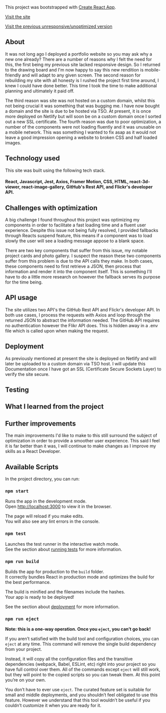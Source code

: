 This project was bootstrapped with [Create React App](https://github.com/facebook/create-react-app).

[Visit the site](https://stevenklavins.netlify.app/)

[Visit the previous unresponsive/unoptimized version](https://steven-klavins.netlify.app/)

## About 
It was not long ago I deployed a portfolio website so you may ask why a new one already? There are a number of reasons why I felt the need for this, the first being my previous site lacked responsive design. So I returned to the drawing board and I'm now happy to say this new rendition is mobile-friendly and will adapt to any given screen. The second reason for rebuilding my site with all honesty is I rushed the project first time around, I knew I could have done better. This time I took the time to make additional planning and ultimately it paid off. 

The third reason was site was not hosted on a custom domain, whilst this not being crucial it was something that was bugging me. I have now bought a domain and the site is due to be hosted via TSO. At present, it is once more deployed on Netlify but will soon be on a custom domain once I sorted out a new SSL certificate. The fourth reason was due to poor optimization, a number of the components were not loading fluently and it was unusable on a mobile network. This was something I wanted to fix asap as it would not leave a good impression opening a website to broken CSS and half loaded images.

## Technology used 
This site was built using the following tech stack. 
#### React, Javascript, Jest, Axios, Framer Motion, CSS, HTML, react-3d-viewer, react-image-gallery, GitHub's Rest API, and Flickr's developer API. 


## Challenges with optimization 

A big challenge I found throughout this project was optimizing my components in order to facilitate a fast loading time and a fluent user experience. Despite this issue not being fully resolved, I provided fallbacks through Reacts suspend feature, this means if a component was to load slowly the user will see a loading message appose to a blank space. 

There are two key components that suffer from this issue, my notable project cards and photo gallery. I suspect the reason these two components suffer from this problem is due to the API calls they make. In both cases, these components need to first retrieve a JSON, then process that information and render it into the component itself.  This is something I'll have to do a little more research on however the fallback serves its purpose for the time being.

## API usage

The site utilizes two API's the GitHub Rest API and Flickr's developer API. In both use cases, I process the requests with Axios and loop through the returned JSON to abstract the information needed. The GitHub API requires no authentication however the Flikr API does. This is hidden away in a .env file which is called upon when making the request.

## Deployment 

As previously mentioned at present the site is deployed on Netlify and will later be uploaded to a custom domain via TSO host. I will update this Documentation once I have got an SSL (Certificate Secure Sockets Layer) to verify the site secure.

## Testing 

## What I learned from the project 

## Further improvements 

The main improvements I'd like to make to this still surround the subject of optimization in order to provide a smoother user experience. This said I feel it is far better than it was, I will continue to make changes as I improve my skills as a React Developer.

## Available Scripts

In the project directory, you can run:

### `npm start`

Runs the app in the development mode.<br />
Open [http://localhost:3000](http://localhost:3000) to view it in the browser.

The page will reload if you make edits.<br />
You will also see any lint errors in the console.

### `npm test`

Launches the test runner in the interactive watch mode.<br />
See the section about [running tests](https://facebook.github.io/create-react-app/docs/running-tests) for more information.

### `npm run build`

Builds the app for production to the `build` folder.<br />
It correctly bundles React in production mode and optimizes the build for the best performance.

The build is minified and the filenames include the hashes.<br />
Your app is ready to be deployed!

See the section about [deployment](https://facebook.github.io/create-react-app/docs/deployment) for more information.

### `npm run eject`

**Note: this is a one-way operation. Once you `eject`, you can’t go back!**

If you aren’t satisfied with the build tool and configuration choices, you can `eject` at any time. This command will remove the single build dependency from your project.

Instead, it will copy all the configuration files and the transitive dependencies (webpack, Babel, ESLint, etc) right into your project so you have full control over them. All of the commands except `eject` will still work, but they will point to the copied scripts so you can tweak them. At this point you’re on your own.

You don’t have to ever use `eject`. The curated feature set is suitable for small and middle deployments, and you shouldn’t feel obligated to use this feature. However we understand that this tool wouldn’t be useful if you couldn’t customize it when you are ready for it.

